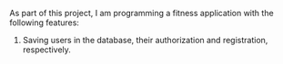 As part of this project, I am programming a fitness application with the following features:
1. Saving users in the database, their authorization and registration, respectively.
